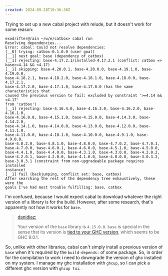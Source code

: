 ```yaml
---
created: 2024-09-28T19:36:30Z
---
```


Trying to set up a new cabal project with relude, but it doesn't work for some reason:

```
exodrifter@rain ~/w/e/catbox> cabal run
Resolving dependencies...
Error: cabal: Could not resolve dependencies:
[__0] trying: catbox-0.1.0.0 (user goal)
[__1] next goal: base (dependency of catbox)
[__1] rejecting: base-4.17.2.1/installed-4.17.2.1 (conflict: catbox =>
base>=4.14 && <4.17)
[__1] skipping: base-4.20.0.1, base-4.20.0.0, base-4.19.1.0, base-4.19.0.0,
base-4.18.2.1, base-4.18.2.0, base-4.18.1.0, base-4.18.0.0, base-4.17.2.1,
base-4.17.2.0, base-4.17.1.0, base-4.17.0.0 (has the same characteristics that
caused the previous version to fail: excluded by constraint '>=4.14 && <4.17'
from 'catbox')
[__1] rejecting: base-4.16.4.0, base-4.16.3.0, base-4.16.2.0, base-4.16.1.0,
base-4.16.0.0, base-4.15.1.0, base-4.15.0.0, base-4.14.3.0, base-4.14.2.0,
base-4.14.1.0, base-4.14.0.0, base-4.13.0.0, base-4.12.0.0, base-4.11.1.0,
base-4.11.0.0, base-4.10.1.0, base-4.10.0.0, base-4.9.1.0, base-4.9.0.0,
base-4.8.2.0, base-4.8.1.0, base-4.8.0.0, base-4.7.0.2, base-4.7.0.1,
base-4.7.0.0, base-4.6.0.1, base-4.6.0.0, base-4.5.1.0, base-4.5.0.0,
base-4.4.1.0, base-4.4.0.0, base-4.3.1.0, base-4.3.0.0, base-4.2.0.2,
base-4.2.0.1, base-4.2.0.0, base-4.1.0.0, base-4.0.0.0, base-3.0.3.2,
base-3.0.3.1 (constraint from non-upgradeable package requires installed
instance)
[__1] fail (backjumping, conflict set: base, catbox)
After searching the rest of the dependency tree exhaustively, these were the
goals I've had most trouble fulfilling: base, catbox
```

I'm confused, because I would expect cabal to download whatever the right version of a library is for the build. However, after some research, that's apparently not how it works for `base`.

> [danidiaz:](https://stackoverflow.com/questions/68558825/could-not-resolve-dependencies-while-installing-libraries-with-cabal#68559341)
>
> Your version of the `base` library is `4.15.0.0`. `base` is special in the sense that its version is [tied to your GHC version](https://gitlab.haskell.org/ghc/ghc/-/wikis/commentary/libraries/version-history), which seems to be GHC 9.0.1.

So, unlike with other libraries, cabal can't simply install a previous version of `base` when it's required by the `build-depends:` of some package. So, in order for the compilation to work i need to downgrade the version of ghc installed on my system. I manage my ghc installation with `ghcup`, so I can pick a different ghc version with `ghcup tui`.
